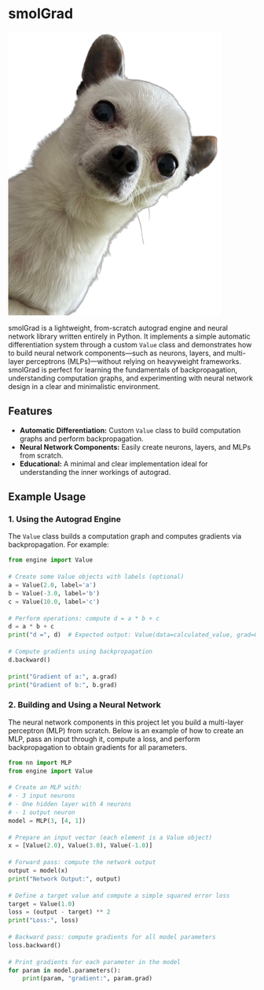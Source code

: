 # smolGrad
![smolGrad Logo](smolgrad_logo.png)


smolGrad is a lightweight, from-scratch autograd engine and neural network library written entirely in Python. It implements a simple automatic differentiation system through a custom `Value` class and demonstrates how to build neural network components—such as neurons, layers, and multi-layer perceptrons (MLPs)—without relying on heavyweight frameworks. smolGrad is perfect for learning the fundamentals of backpropagation, understanding computation graphs, and experimenting with neural network design in a clear and minimalistic environment.

## Features

- **Automatic Differentiation:** Custom `Value` class to build computation graphs and perform backpropagation.
- **Neural Network Components:** Easily create neurons, layers, and MLPs from scratch.
- **Educational:** A minimal and clear implementation ideal for understanding the inner workings of autograd.

## Example Usage

### 1. Using the Autograd Engine

The `Value` class builds a computation graph and computes gradients via backpropagation. For example:

```python
from engine import Value

# Create some Value objects with labels (optional)
a = Value(2.0, label='a')
b = Value(-3.0, label='b')
c = Value(10.0, label='c')

# Perform operations: compute d = a * b + c
d = a * b + c
print("d =", d)  # Expected output: Value(data=calculated_value, grad=0.0)

# Compute gradients using backpropagation
d.backward()

print("Gradient of a:", a.grad)
print("Gradient of b:", b.grad)
```

### 2. Building and Using a Neural Network

The neural network components in this project let you build a multi-layer perceptron (MLP) from scratch. Below is an example of how to create an MLP, pass an input through it, compute a loss, and perform backpropagation to obtain gradients for all parameters.

```python
from nn import MLP
from engine import Value

# Create an MLP with:
# - 3 input neurons
# - One hidden layer with 4 neurons
# - 1 output neuron
model = MLP(3, [4, 1])

# Prepare an input vector (each element is a Value object)
x = [Value(2.0), Value(3.0), Value(-1.0)]

# Forward pass: compute the network output
output = model(x)
print("Network Output:", output)

# Define a target value and compute a simple squared error loss
target = Value(1.0)
loss = (output - target) ** 2
print("Loss:", loss)

# Backward pass: compute gradients for all model parameters
loss.backward()

# Print gradients for each parameter in the model
for param in model.parameters():
    print(param, "gradient:", param.grad)
```
